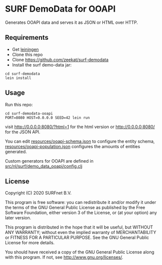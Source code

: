 # SURF DemoData for OOAPI

Generates OOAPI data and serves it as JSON or HTML over HTTP.

## Requirements

- Get [leiningen](https://leiningen.org/)
- Clone this repo
- Clone https://github.com/zeekat/surf-demodata
- Install the surf demo-data jar:

```
cd surf-demodata
lein install
```

## Usage

Run this repo:

```
cd surf-demodata-ooapi
PORT=8080 HOST=0.0.0.0 SEED=42 lein run
```

visit http://0.0.0.0:8080/?html=1 for the html version or http://0.0.0.0:8080/
for the JSON API.

You can edit [resources/ooapi-schema.json](resources/ooapi-schema.json) to
configure the entity schema,
[resources/ooapi-population.json](resources/ooapi-population.json) configures
the amounts of entities generated.

Custom generators for OOAPI are defined in
[src/nl/surf/demo_data_ooapi/config.clj](src/nl/surf/demo_data_ooapi/config.clj)

## License

Copyright (C) 2020 SURFnet B.V.

This program is free software: you can redistribute it and/or modify it under
the terms of the GNU General Public License as published by the Free Software
Foundation, either version 3 of the License, or (at your option) any later
version.

This program is distributed in the hope that it will be useful, but WITHOUT
ANY WARRANTY; without even the implied warranty of MERCHANTABILITY or FITNESS
FOR A PARTICULAR PURPOSE. See the GNU General Public License for more details.

You should have received a copy of the GNU General Public License along with
this program. If not, see http://www.gnu.org/licenses/.

